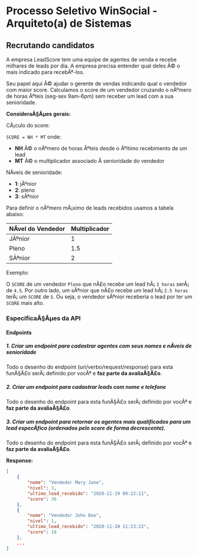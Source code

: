 # Processo Seletivo WinSocial - Arquiteto(a) de Sistemas

## Recrutando candidatos

A empresa LeadScore tem uma equipe de agentes de venda e recebe milhares de leads por dia. A empresa precisa entender qual deles Ã© o mais indicado para recebÃª-los.

Seu papel aqui Ã© ajudar o gerente de vendas indicando qual o vendedor com maior score. Calculamos o score de um vendedor cruzando o nÃºmero de horas Ãºteis (seg-sex 9am-6pm) sem receber um lead com a sua senioridade.

**ConsideraÃ§Ãµes gerais:**


CÃ¡culo do score:

`SCORE = NH * MT` onde:

* **NH** Ã© o nÃºmero de horas Ãºteis desde o Ãºltimo recebimento de um lead
* **MT** Ã© o multiplicador associado Ã  senioridade do vendedor

NÃ­veis de senioridade:

* **1**: jÃºnior
* **2**: pleno
* **3**: sÃªnior

Para definir o nÃºmero mÃ¡ximo de leads recebidos usamos a tabela abaixo:

|NÃ­vel do Vendedor|Multiplicador|
|-|-|
|JÃºnior|1|
|Pleno|1.5|
|SÃªnior|2|

Exemplo: 

O `SCORE` de um vendedor `Pleno` que nÃ£o recebe um lead hÃ¡ `3 horas` serÃ¡ de `4.5`. Por outro lado, um sÃªnior que nÃ£o recebe um lead hÃ¡ `2.5 horas` terÃ¡ um `SCORE` de `5`. Ou seja, o vendedor sÃªnior receberia o lead por ter um `SCORE` mais alto.

### EspecificaÃ§Ãµes da API

#### Endpoints

##### 1. Criar um endpoint para cadastrar agentes com seus nomes e nÃ­veis de senioridade

Todo o desenho do endpoint (uri/verbo/request/response) para esta funÃ§Ã£o serÃ¡ definido por vocÃª e **faz parte da avaliaÃ§Ã£o**.

##### 2. Criar um endpoint para cadastrar leads com nome e telefone

Todo o desenho do endpoint para esta funÃ§Ã£o serÃ¡ definido por vocÃª e **faz parte da avaliaÃ§Ã£o**.

##### 3. Criar um endpoint para retornar os agentes mais qualificados para um lead especÃ­fico (ordenados pelo score de forma decrescente).

Todo o desenho do endpoint para esta funÃ§Ã£o serÃ¡ definido por vocÃª e **faz parte da avaliaÃ§Ã£o**.

**Response:**

```json
[
    {
        "nome": "Vendedor Mary Jane",
        "nivel": 3,
        "ultimo_lead_recebido": "2020-11-19 09:22:11",
        "score": 36
	},
    {
        "nome": "Vendedor John Doe",
        "nivel": 1,
        "ultimo_lead_recebido": "2020-11-20 11:23:22",
        "score": 18	
    },
    ...
]
```
